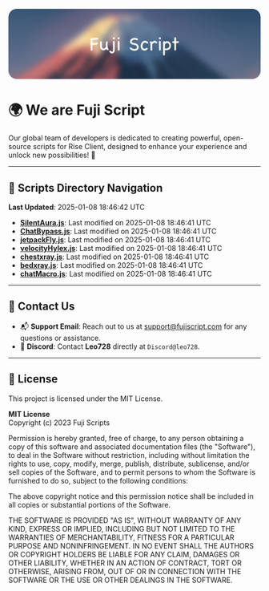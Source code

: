 ![Banner](.github/b.webp)

# 🌍 **We are Fuji Script**

Our global team of developers is dedicated to creating powerful, open-source scripts for Rise Client, designed to enhance your experience and unlock new possibilities! 🌟

---
<!-- SCRIPTS_NAVIGATION_START -->
## 📂 **Scripts Directory Navigation**

**Last Updated**: 2025-01-08 18:46:42 UTC

- **[SilentAura.js](scripts/SilentAura.js)**: Last modified on 2025-01-08 18:46:41 UTC
- **[ChatBypass.js](scripts/ChatBypass.js)**: Last modified on 2025-01-08 18:46:41 UTC
- **[jetpackFly.js](scripts/jetpackFly.js)**: Last modified on 2025-01-08 18:46:41 UTC
- **[velocityHylex.js](scripts/velocityHylex.js)**: Last modified on 2025-01-08 18:46:41 UTC
- **[chestxray.js](scripts/chestxray.js)**: Last modified on 2025-01-08 18:46:41 UTC
- **[bedxray.js](scripts/bedxray.js)**: Last modified on 2025-01-08 18:46:41 UTC
- **[chatMacro.js](scripts/chatMacro.js)**: Last modified on 2025-01-08 18:46:41 UTC

<!-- SCRIPTS_NAVIGATION_END -->

---

## 💬 **Contact Us**  
- 📬 **Support Email**: Reach out to us at [support@fujiscript.com](mailto:support@fujiscript.com) for any questions or assistance.  
- 💬 **Discord**: Contact **Leo728** directly at `Discord@leo728`.

---

## 📜 **License**

This project is licensed under the MIT License.  

**MIT License**  
Copyright (c) 2023 Fuji Scripts  

Permission is hereby granted, free of charge, to any person obtaining a copy of this software and associated documentation files (the "Software"), to deal in the Software without restriction, including without limitation the rights to use, copy, modify, merge, publish, distribute, sublicense, and/or sell copies of the Software, and to permit persons to whom the Software is furnished to do so, subject to the following conditions:  

The above copyright notice and this permission notice shall be included in all copies or substantial portions of the Software.  

THE SOFTWARE IS PROVIDED "AS IS", WITHOUT WARRANTY OF ANY KIND, EXPRESS OR IMPLIED, INCLUDING BUT NOT LIMITED TO THE WARRANTIES OF MERCHANTABILITY, FITNESS FOR A PARTICULAR PURPOSE AND NONINFRINGEMENT. IN NO EVENT SHALL THE AUTHORS OR COPYRIGHT HOLDERS BE LIABLE FOR ANY CLAIM, DAMAGES OR OTHER LIABILITY, WHETHER IN AN ACTION OF CONTRACT, TORT OR OTHERWISE, ARISING FROM, OUT OF OR IN CONNECTION WITH THE SOFTWARE OR THE USE OR OTHER DEALINGS IN THE SOFTWARE.  
